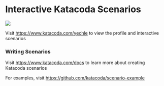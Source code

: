 # Interactive Katacoda Scenarios

[![](http://shields.katacoda.com/katacoda/yechle/count.svg)](https://www.katacoda.com/yechle "Get your profile on Katacoda.com")

Visit https://www.katacoda.com/yechle to view the profile and interactive scenarios

### Writing Scenarios
Visit https://www.katacoda.com/docs to learn more about creating Katacoda scenarios

For examples, visit https://github.com/katacoda/scenario-example
